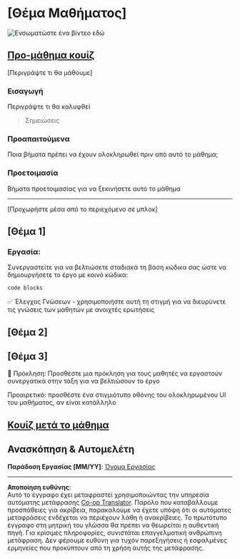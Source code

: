<!--
CO_OP_TRANSLATOR_METADATA:
{
  "original_hash": "0494be70ad7fadd13a8c3d549c23e355",
  "translation_date": "2025-08-26T23:13:26+00:00",
  "source_file": "lesson-template/README.md",
  "language_code": "el"
}
-->
# [Θέμα Μαθήματος]

![Ενσωματώστε ένα βίντεο εδώ](../../../lesson-template/video-url)

## [Προ-μάθημα κουίζ](../../../lesson-template/quiz-url)

[Περιγράψτε τι θα μάθουμε]

### Εισαγωγή

Περιγράψτε τι θα καλυφθεί

> Σημειώσεις

### Προαπαιτούμενα

Ποια βήματα πρέπει να έχουν ολοκληρωθεί πριν από αυτό το μάθημα;

### Προετοιμασία

Βήματα προετοιμασίας για να ξεκινήσετε αυτό το μάθημα

---

[Προχωρήστε μέσα από το περιεχόμενο σε μπλοκ]

## [Θέμα 1]

### Εργασία:

Συνεργαστείτε για να βελτιώσετε σταδιακά τη βάση κώδικα σας ώστε να δημιουργήσετε το έργο με κοινό κώδικα:

```html
code blocks
```

✅ Έλεγχος Γνώσεων - χρησιμοποιήστε αυτή τη στιγμή για να διευρύνετε τις γνώσεις των μαθητών με ανοιχτές ερωτήσεις

## [Θέμα 2]

## [Θέμα 3]

🚀 Πρόκληση: Προσθέστε μια πρόκληση για τους μαθητές να εργαστούν συνεργατικά στην τάξη για να βελτιώσουν το έργο

Προαιρετικό: προσθέστε ένα στιγμιότυπο οθόνης του ολοκληρωμένου UI του μαθήματος, αν είναι κατάλληλο

## [Κουίζ μετά το μάθημα](../../../lesson-template/quiz-url)

## Ανασκόπηση & Αυτομελέτη

**Παράδοση Εργασίας [MM/YY]**: [Όνομα Εργασίας](assignment.md)

---

**Αποποίηση ευθύνης**:  
Αυτό το έγγραφο έχει μεταφραστεί χρησιμοποιώντας την υπηρεσία αυτόματης μετάφρασης [Co-op Translator](https://github.com/Azure/co-op-translator). Παρόλο που καταβάλλουμε προσπάθειες για ακρίβεια, παρακαλούμε να έχετε υπόψη ότι οι αυτόματες μεταφράσεις ενδέχεται να περιέχουν λάθη ή ανακρίβειες. Το πρωτότυπο έγγραφο στη μητρική του γλώσσα θα πρέπει να θεωρείται η αυθεντική πηγή. Για κρίσιμες πληροφορίες, συνιστάται επαγγελματική ανθρώπινη μετάφραση. Δεν φέρουμε ευθύνη για τυχόν παρεξηγήσεις ή εσφαλμένες ερμηνείες που προκύπτουν από τη χρήση αυτής της μετάφρασης.
